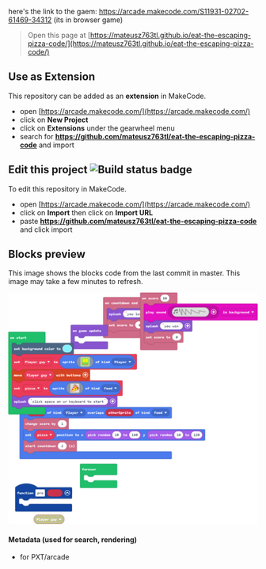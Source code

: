  here's the link to the gaem: https://arcade.makecode.com/S11931-02702-61469-34312 (its in browser game)


> Open this page at [https://mateusz763tl.github.io/eat-the-escaping-pizza-code/](https://mateusz763tl.github.io/eat-the-escaping-pizza-code/)

## Use as Extension

This repository can be added as an **extension** in MakeCode.

* open [https://arcade.makecode.com/](https://arcade.makecode.com/)
* click on **New Project**
* click on **Extensions** under the gearwheel menu
* search for **https://github.com/mateusz763tl/eat-the-escaping-pizza-code** and import

## Edit this project ![Build status badge](https://github.com/mateusz763tl/eat-the-escaping-pizza-code/workflows/MakeCode/badge.svg)

To edit this repository in MakeCode.

* open [https://arcade.makecode.com/](https://arcade.makecode.com/)
* click on **Import** then click on **Import URL**
* paste **https://github.com/mateusz763tl/eat-the-escaping-pizza-code** and click import

## Blocks preview

This image shows the blocks code from the last commit in master.
This image may take a few minutes to refresh.

![A rendered view of the blocks](https://github.com/mateusz763tl/eat-the-escaping-pizza-code/raw/master/.github/makecode/blocks.png)

#### Metadata (used for search, rendering)

* for PXT/arcade
<script src="https://makecode.com/gh-pages-embed.js"></script><script>makeCodeRender("{{ site.makecode.home_url }}", "{{ site.github.owner_name }}/{{ site.github.repository_name }}");</script>
